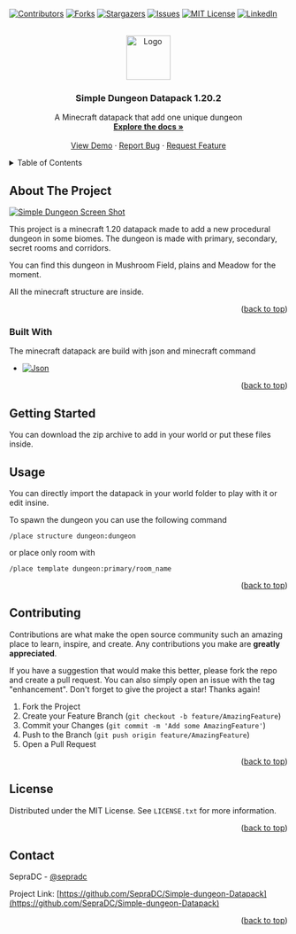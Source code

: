 <!-- Improved compatibility of back to top link: See: https://github.com/SepraDC/Simple-dungeon-Datapack/pull/73 -->
<a name="readme-top"></a>
[![Contributors][contributors-shield]][contributors-url]
[![Forks][forks-shield]][forks-url]
[![Stargazers][stars-shield]][stars-url]
[![Issues][issues-shield]][issues-url]
[![MIT License][license-shield]][license-url]
[![LinkedIn][linkedin-shield]][linkedin-url]



<!-- PROJECT LOGO -->
<br />
<div align="center">
  <a href="https://github.com/SepraDC/Simple-dungeon-Datapack">
    <img src="images/logo.png" alt="Logo" width="80" height="80">
  </a>

  <h3 align="center">Simple Dungeon Datapack 1.20.2</h3>

  <p align="center">
    A Minecraft datapack that add one unique dungeon
    <br />
    <a href="https://github.com/SepraDC/Simple-dungeon-Datapack"><strong>Explore the docs »</strong></a>
    <br />
    <br />
    <a href="https://github.com/SepraDC/Simple-dungeon-Datapack">View Demo</a>
    ·
    <a href="https://github.com/SepraDC/Simple-dungeon-Datapack/issues">Report Bug</a>
    ·
    <a href="https://github.com/SepraDC/Simple-dungeon-Datapack/issues">Request Feature</a>
  </p>
</div>



<!-- TABLE OF CONTENTS -->
<details>
  <summary>Table of Contents</summary>
  <ol>
    <li>
      <a href="#about-the-project">About The Project</a>
      <ul>
        <li><a href="#built-with">Built With</a></li>
      </ul>
    </li>
    <li>
      <a href="#getting-started">Getting Started</a>
    </li>
    <li><a href="#usage">Usage</a></li>
    <li><a href="#contributing">Contributing</a></li>
    <li><a href="#license">License</a></li>
    <li><a href="#contact">Contact</a></li>
  </ol>
</details>



<!-- ABOUT THE PROJECT -->
## About The Project

[![Simple Dungeon Screen Shot][product-screenshot]](https://example.com)

This project is a minecraft 1.20 datapack made to add a new procedural dungeon in some biomes. The dungeon is made with primary, secondary, secret rooms and corridors.

You can find this dungeon in Mushroom Field, plains and Meadow for the moment.

All the minecraft structure are inside.


<p align="right">(<a href="#readme-top">back to top</a>)</p>



### Built With

The minecraft datapack are build with json and minecraft command

* [![Json][json]][json-url]

<p align="right">(<a href="#readme-top">back to top</a>)</p>



<!-- GETTING STARTED -->
## Getting Started

You can download the zip archive to add in your world or put these files inside.

<!-- USAGE EXAMPLES -->
## Usage

You can directly import the datapack in your world folder to play with it or edit insine.

To spawn the dungeon you can use the following command

``` 
/place structure dungeon:dungeon 
```

or place only room with
```
/place template dungeon:primary/room_name
```



<p align="right">(<a href="#readme-top">back to top</a>)</p>


<!-- CONTRIBUTING -->
## Contributing

Contributions are what make the open source community such an amazing place to learn, inspire, and create. Any contributions you make are **greatly appreciated**.

If you have a suggestion that would make this better, please fork the repo and create a pull request. You can also simply open an issue with the tag "enhancement".
Don't forget to give the project a star! Thanks again!

1. Fork the Project
2. Create your Feature Branch (`git checkout -b feature/AmazingFeature`)
3. Commit your Changes (`git commit -m 'Add some AmazingFeature'`)
4. Push to the Branch (`git push origin feature/AmazingFeature`)
5. Open a Pull Request

<p align="right">(<a href="#readme-top">back to top</a>)</p>



<!-- LICENSE -->
## License

Distributed under the MIT License. See `LICENSE.txt` for more information.

<p align="right">(<a href="#readme-top">back to top</a>)</p>



<!-- CONTACT -->
## Contact

SepraDC - [@sepradc](https://twitter.com/sepradc)

Project Link: [https://github.com/SepraDC/Simple-dungeon-Datapack](https://github.com/SepraDC/Simple-dungeon-Datapack)

<p align="right">(<a href="#readme-top">back to top</a>)</p>




<!-- MARKDOWN LINKS & IMAGES -->
<!-- https://www.markdownguide.org/basic-syntax/#reference-style-links -->
[contributors-shield]: https://img.shields.io/github/contributors/SepraDC/Simple-dungeon-Datapack.svg?style=for-the-badge
[contributors-url]: https://github.com/SepraDC/Simple-dungeon-Datapack/graphs/contributors
[forks-shield]: https://img.shields.io/github/forks/SepraDC/Simple-dungeon-Datapack.svg?style=for-the-badge
[forks-url]: https://github.com/SepraDC/Simple-dungeon-Datapack/network/members
[stars-shield]: https://img.shields.io/github/stars/SepraDC/Simple-dungeon-Datapack.svg?style=for-the-badge
[stars-url]: https://github.com/SepraDC/Simple-dungeon-Datapack/stargazers
[issues-shield]: https://img.shields.io/github/issues/SepraDC/Simple-dungeon-Datapack.svg?style=for-the-badge
[issues-url]: https://github.com/SepraDC/Simple-dungeon-Datapack/issues
[license-shield]: https://img.shields.io/github/license/SepraDC/Simple-dungeon-Datapack.svg?style=for-the-badge
[license-url]: https://github.com/SepraDC/Simple-dungeon-Datapack/blob/master/LICENSE.txt
[linkedin-shield]: https://img.shields.io/badge/-LinkedIn-black.svg?style=for-the-badge&logo=linkedin&colorB=555
[linkedin-url]: https://linkedin.com/in/lucas-birac-02a87015b
[product-screenshot]: images/screenshot.png
[json]: https://img.shields.io/badge/json-000000?style=for-the-badge&logo=json&logoColor=white
[json-url]: https://nextjs.org/
